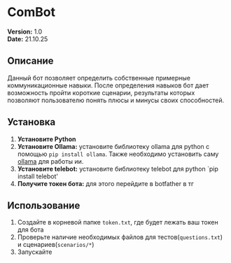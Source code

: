 # ComBot    
**Version:** 1.0    
**Date:** 21.10.25  

## Описание
Данный бот позволяет определить собственные примерные коммуникационные навыки. После определения навыков бот дает возможность пройти короткие сценарии, результаты которых позволяют пользователю понять плюсы и минусы своих способностей.

## Установка
1. **Установите Python**
2. **Установите Ollama:** установите библиотеку ollama для python с помощью `pip install ollama`. Также необходимо установить саму [ollama](https://ollama.com) для работы ии.
3. **Установите telebot:** установите библиотеку telebot для python `pip install telebot'
4. **Получите токен бота:** для этого перейдите в botfather в тг    

## Использование
1. Создайте в корневой папке `token.txt`, где будет лежать ваш токен для бота
2. Проверьте наличие необходимых файлов для тестов(`questions.txt`) и сценариев(`scenarios/*`)
3. Запускайте